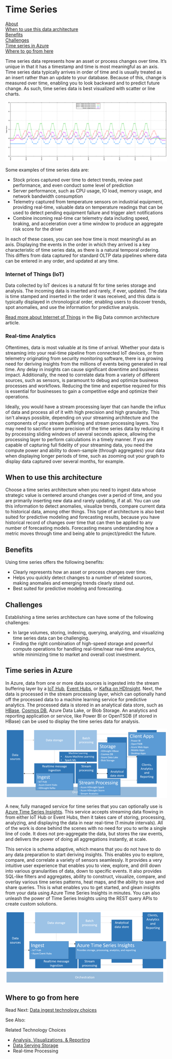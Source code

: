 # Time Series

[About]()  
[When to use this data architecture](#whentouse)  
[Benefits](#benefits)  
[Challenges](#challenges)  
[Time series in Azure](#inazure)   
[Where to go from here](#wheretogo)  

<a name="about"></a>
Time series data represents how an asset or process changes over time. It’s unique in that it has a timestamp and time is most meaningful as an axis. Time series data typically arrives in order of time and is usually treated as an insert rather than an update to your database. Because of this, change is measured over time, enabling you to look backward and to predict future change. As such, time series data is best visualized with scatter or line charts.

![Time series data visualized in a line chart](./images/time-series-chart.png)

Some examples of time series data are:

- Stock prices captured over time to detect trends, review past performance, and even conduct some level of prediction
- Server performance, such as CPU usage, IO load, memory usage, and network bandwidth consumption
- Telemetry captured from temperature sensors on industrial equipment, providing real-time, valuable data on temperature readings that can be used to detect pending equipment failure and trigger alert notifications
- Combine incoming real-time car telemetry data including speed, braking, and acceleration over a time window to produce an aggregate risk score for the driver

In each of these cases, you can see how time is most meaningful as an axis. Displaying the events in the order in which they arrived is a key characteristic of time series data, as there is a natural temporal ordering. This differs from data captured for standard OLTP data pipelines where data can be entered in any order, and updated at any time.

### Internet of Things (IoT)

Data collected by IoT devices is a natural fit for time series storage and analysis. The incoming data is inserted and rarely, if ever, updated. The data is time stamped and inserted in the order it was received, and this data is typically displayed in chronological order, enabling users to discover trends, spot anomalies, and use the information for predictive analysis.

[Read more about Internet of Things](../common-architectures/big-data.md#-internet-of-things-iot) in the Big Data common architecture article.

### Real-time Analytics

Oftentimes, data is most valuable at its time of arrival. Whether your data is streaming into your real-time pipeline from connected IoT devices, or from telemetry originating from security monitoring software, there is a growing need for deriving insights from the millions of events being generated in real time. Any delay in insights can cause significant downtime and business impact. Additionally, the need to correlate data from a variety of different sources, such as sensors, is paramount to debug and optimize business processes and workflows. Reducing the time and expertise required for this is essential for businesses to gain a competitive edge and optimize their operations.

Ideally, you would have a stream processing layer that can handle the influx of data and process all of it with high precision and high granularity. This isn't always possible, depending on your streaming architecture and the components of your stream buffering and stream processing layers. You may need to sacrifice some precision of the time series data by reducing it by processing sliding windows of several seconds apiece, allowing the processing layer to perform calculations in a timely manner. If you are capable of capturing full fidelity of your streaming data, you need the compute power and ability to down-sample (through aggregates) your data when displaying longer periods of time, such as zooming out your graph to display data captured over several months, for example.

## <a name="whentouse"></a>When to use this architecture

Choose a time series architecture when you need to ingest data whose strategic value is centered around changes over a period of time, and you are primarily inserting new data and rarely updating, if at all. You can use this information to detect anomalies, visualize trends, compare current data to historical data, among other things. This type of architecture is also best suited for predictive modeling and forecasting results, because you have historical record of changes over time that can then be applied to any number of forecasting models. Forecasting means understanding how a metric moves through time and being able to project/predict the future.

## <a name="benefits"></a>Benefits

Using time series offers the following benefits:

* Clearly represents how an asset or process changes over time.
* Helps you quickly detect changes to a number of related sources, making anomalies and emerging trends clearly stand out.
* Best suited for predictive modeling and forecasting.

## <a name="challenges"></a>Challenges

Establishing a time series architecture can have some of the following challenges:

* In large volumes, storing, indexing, querying, analyzing, and visualizing time series data can be challenging.
* Finding the right combination of high-speed storage and powerful compute operations for handling real-time/near real-time analytics, while minimizing time to market and overall cost investment.

## <a name="inazure"></a>Time series in Azure

In Azure, data from one or more data sources is ingested into the stream buffering layer by a [IoT Hub](https://docs.microsoft.com/azure/iot-hub/), [Event Hubs](https://docs.microsoft.com/azure/event-hubs/), or [Kafka on HDInsight](https://docs.microsoft.com/azure/hdinsight/kafka/apache-kafka-introduction). Next, the data is processed in the stream processing layer, which can optionally hand off the processed data to a machine learning service for predictive analytics. The processed data is stored in an analytical data store, such as [HBase](https://docs.microsoft.com/azure/hdinsight/hbase/apache-hbase-overview), [Cosmos DB](https://docs.microsoft.com/en-us/azure/cosmos-db/), Azure Data Lake, or Blob Storage. An analytics and reporting application or service, like Power BI or OpenTSDB (if stored in HBase) can be used to display the time series data for analysis.

![Time Series in Azure](./images/time-series.png)

A new, fully managed service for time series that you can optionally use is [Azure Time Series Insights](https://docs.microsoft.com/azure/time-series-insights/). This service accepts streaming data flowing in from either IoT Hub or Event Hubs, then it takes care of storing, processing, analyzing, and displaying the data in near real-time (1 minute intervals). All of the work is done behind the scenes with no need for you to write a single line of code. It does not pre-aggregate the data, but stores the raw events, and delivers the power of doing all aggregations instantly, at scale.

This service is schema adaptive, which means that you do not have to do any data preparation to start deriving insights. This enables you to explore, compare, and correlate a variety of sensors seamlessly. It provides a very intuitive user experience that enables you to view, explore, and drill down into various granularities of data, down to specific events. It also provides SQL-like filters and aggregates, ability to construct, visualize, compare, and overlay various time series patterns, heat maps, and the ability to save and share queries. This is what enables you to get started, and glean insights from your data using Azure Time Series Insights in minutes. You can also unleash the power of Time Series Insights using the REST query APIs to create custom solutions.

![Time Series Insights](./images/time-series-insights.png)


## <a name="wheretogo"></a>Where to go from here
Read Next:
[Data ingest technology choices](../technology-choices/data-ingest.md)

See Also:

Related Technology Choices
- [Analysis, Visualizations, & Reporting](../technology-choices/analysis-visualizations-reporting.md)
- [Data Serving Storage](../technology-choices/data-serving-storage.md)
- Real-time Processing